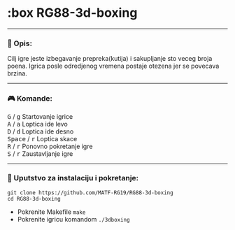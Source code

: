 # :box RG88-3d-boxing
---

### :book: Opis:
Cilj igre jeste izbegavanje prepreka(kutija) i sakupljanje sto
veceg broja poena. Igrica posle odredjenog vremena postaje otezena
jer se povecava brzina.

---

### :video_game: Komande:
<kbd>G</kbd> / <kbd>g</kbd> Startovanje igrice <br>
<kbd>A</kbd> / <kbd>a</kbd> Loptica ide levo  <br>
<kbd>D</kbd> / <kbd>d</kbd> Loptica ide desno <br>
<kbd>Space</kbd> / <kbd>r</kbd> Loptica skace <br>
<kbd>R</kbd> / <kbd>r</kbd> Ponovno pokretanje igre <br>
<kbd>S</kbd> / <kbd>r</kbd> Zaustavljanje igre <br>

---

### :electric_plug: Uputstvo za instalaciju i pokretanje:
```shell
git clone https://github.com/MATF-RG19/RG88-3d-boxing
cd RG88-3d-boxing
```
* Pokrenite Makefile `make` <br>
* Pokrenite igricu komandom `./3dboxing`

